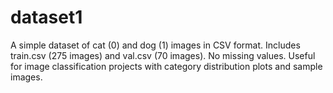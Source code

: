 # dataset1
A simple dataset of cat (0) and dog (1) images in CSV format. Includes train.csv (275 images) and val.csv (70 images). No missing values. Useful for image classification projects with category distribution plots and sample images.
